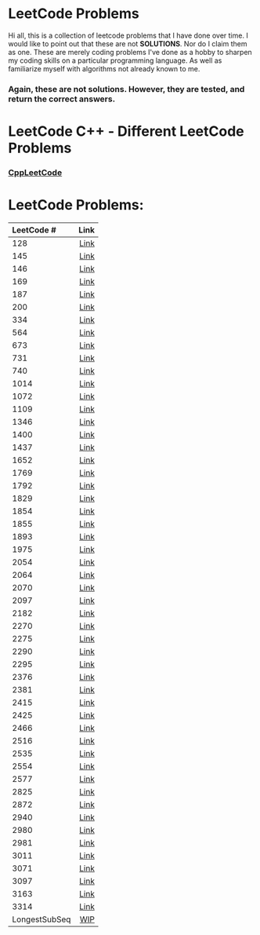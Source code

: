 # LeetCode Problems
Hi all, this is a collection of leetcode problems that I have done over time. I would like to point out that these are not **SOLUTIONS**.
Nor do I claim them as one. These are merely coding problems I've done as a hobby to sharpen my coding skills on a particular programming language.
As well as familiarize myself with algorithms not already known to me.

### **Again, these are not solutions. However, they are tested, and return the correct answers.**

# LeetCode C++ - Different LeetCode Problems
### [CppLeetCode](https://github.com/tsistoza/CppLeetCode)

# LeetCode Problems:
| LeetCode # | Link                              |
| :---       |                               ---:|
| 128 | [Link](https://github.com/tsistoza/CSharpLeetCodes/blob/527ebabcfb1a1a7310ae41888cf93c52e780702b/LongestConsecutive/LongestConsecutive.cs) |
| 145 | [Link](https://github.com/tsistoza/CSharpLeetCodes/blob/58c0108ebd39a3b2161f33e0b6d8e61c87e098c7/BSTPostOrder/BSTPostOrder.cs) |
| 146 | [Link](https://github.com/tsistoza/CSharpLeetCodes/blob/ebe80dbeccf20ceb3697e342f2bd7542e873d704/LRUCache/LRUCache.cs) |
| 169 | [Link](https://github.com/tsistoza/CSharpLeetCodes/blob/1a83dfb385a8cbeeaa2500500674c5ec156bde14/MajorityElement/MajorityElement.cs) |
| 187 | [Link](https://github.com/tsistoza/CSharpLeetCodes/blob/bee1a38ec1b4ef1d0948c22db1ef7435c7348921/RepeatedDNA/RepeatedDNA.cs) |
| 200 | [Link](https://github.com/tsistoza/CSharpLeetCodes/blob/73d9a9cc3b1978a725940f5bf96dff1fb223fb4d/ContainVirus/NumberOfIslands.cs) |
| 334 | [Link](https://github.com/tsistoza/CSharpLeetCodes/blob/5e1310b827f343f7b0893dddbcada17dcf6ae73b/IncreasingTriplet/IncreasingTriplet.cs) |
| 564 | [Link](https://github.com/tsistoza/CSharpLeetCodes/blob/ac1ab1d886411de33b1df26c131a16bcdcc3370e/ClosestPalindrome/ClosestPalindrome.cs) |
| 673 | [Link](https://github.com/tsistoza/CSharpLeetCodes/blob/a8f5347242d22925e97a5559b56fa3d82c7a75a8/CSharpDynProg/numLongSubseq/numLongSubseq.cs) |
| 731 | [Link](https://github.com/tsistoza/CSharpLeetCodes/blob/31f95dcad2fa568b180a1eee5004b7af4b3092fd/MyCalendarII/MyCalendarII.cs) |
| 740 | [Link](https://github.com/tsistoza/CSharpLeetCodes/blob/0ba8696cbb79e5da80ad82569d737e229b1d5c8a/CSharpDynProg/DeleteEarn/DeleteEarn.cs) |
| 1014 | [Link](https://github.com/tsistoza/CSharpLeetCodes/blob/bd26f677023e74bec9f9b56cf67009b020f696a2/SightSeeingPairs/SightSeeingPairs.cs) |
| 1072 | [Link](https://github.com/tsistoza/CSharpLeetCodes/blob/5da401a7552783ac180d6e3baffc49986851e200/FlipColumns/FlipColumns.cs) |
| 1109 | [Link](https://github.com/tsistoza/CSharpLeetCodes/blob/1573e03af897fafbf395af5eadd0b308ffe2ddac/FlightBooking/FlightBooking.cs) |
| 1346 | [Link](https://github.com/tsistoza/CSharpLeetCodes/blob/042217eef684f2d99dde66c32abf803cb535069b/CheckNDouble/CheckNDouble.cs) |
| 1400 | [Link](https://github.com/tsistoza/CSharpLeetCodes/blob/109932ed667bfa9f1110cf331149eed13dc2622b/ConstructKPalin/ConstructKPalin.cs) |
| 1437 | [Link](https://github.com/tsistoza/CSharpLeetCodes/blob/58c0108ebd39a3b2161f33e0b6d8e61c87e098c7/KLengthApart/KLengthApart.cs) |
| 1652 | [Link](https://github.com/tsistoza/CSharpLeetCodes/blob/4e4186ba9ee644e2f294da2148f2f4be35150129/DefuseTheBomb/DefuseTheBomb.cs) |
| 1769 | [Link](https://github.com/tsistoza/CSharpLeetCodes/blob/b88a61391224aa7dfed2bc36a26d44f5fa4d172f/MoveBallsToBox/MoveBallsToBox.cs) |
| 1792 | [Link](https://github.com/tsistoza/CSharpLeetCodes/blob/0f2889f3955f0684ebeb5de7c8463ebb4ed2b519/MaxAvgRatio/MaxAvgRatio.cs) |
| 1829 | [Link](https://github.com/tsistoza/CSharpLeetCodes/blob/4147be754fcf548a9f9fd32e3c1877d412442331/MaxXor/MaxXor.cs) |
| 1854 | [Link](https://github.com/tsistoza/CSharpLeetCodes/blob/13392c6eb3ec8fd71e5a6422cdcb1f42f7086984/MaximumPopulation/MaximumPopulation.cs) |
| 1855 | [Link](https://github.com/tsistoza/CSharpLeetCodes/blob/e71c419b81afbb35dc7cf3389004a53877ca0d20/MaxDistBetweenVals/MaxDistBetweenVals.cs) |
| 1893 | [Link](https://github.com/tsistoza/CSharpLeetCodes/blob/a67aeedb3754fe7e6e6337413f89b93b0972d6c3/CheckIntegerRange/CheckIntegerRange.cs) |
| 1975 | [Link](https://github.com/tsistoza/CSharpLeetCodes/blob/728bbcbe6f3fd94ea141da7e108a72b14a6eb42f/MaximumMatrixSum/MaxMatrixSum.cs) |
| 2054 | [Link](https://github.com/tsistoza/CSharpLeetCodes/blob/a181dff628cd8ba1797b0a8f2108fb00f5026aa4/TwoBestEvents/TwoBestEvents.cs) |
| 2064 | [Link](https://github.com/tsistoza/CSharpLeetCodes/blob/103299b647beae0d95cc1ad9182a35fe12f17ccf/MinimizedMaximum/MinimizedMaximum.cs) |
| 2070 | [Link](https://github.com/tsistoza/CSharpLeetCodes/blob/308fabfa02a6e8850777f351389847b442c3a1a1/CSharpDynProg/MaximumBeauty/MaximumBeauty.cs) |
| 2097 | [Link](https://github.com/tsistoza/CSharpLeetCodes/blob/f11b79030cdbd5169a133d912184986fd19f0a7b/ValidArrangement/ValidArrangement.cs) |
| 2182 | [Link](https://github.com/tsistoza/CSharpLeetCodes/blob/4cbaf1dd984a2f8bcc24df7e7ae7a3f134fb36d7/ConstructStr/ConstructStr.cs) |
| 2270 | [Link](https://github.com/tsistoza/CSharpLeetCodes/blob/833b3d5ed1bfa7b0a1ee46dc13084ce3523bed22/NumSplitArr/NumSplitArr.cs) |
| 2275 | [Link](https://github.com/tsistoza/CSharpLeetCodes/blob/2ce30da5d0f1e662c794888938da655228d94876/CSharpDynProg/LargestComb/LargestComb.cs) |
| 2290 | [Link](https://github.com/tsistoza/CSharpLeetCodes/blob/23cfb6a7c665e89ddd5c718add82177689fffb24/MinimumObstacle/MinimumObstacle.cs) |
| 2295 | [Link](https://github.com/tsistoza/CSharpLeetCodes/blob/d78434c1d491f9862064ffeccd13f48dcb38dd1b/ArrayChange/ArrayChange.cs) |
| 2376 | [Link](https://github.com/tsistoza/CSharpLeetCodes/blob/db2d01e071ff4d7e4e538464723b96541213b4be/CountSpecialInt/CountSpecialInt.cs) |
| 2381 | [Link](https://github.com/tsistoza/CSharpLeetCodes/blob/1bc61723ce36e93a601106809cd1a15c804e0026/ShiftLettersII/ShiftLettersII.cs) |
| 2415 | [Link](https://github.com/tsistoza/CSharpLeetCodes/blob/53005eac56a5a74ef35791d7dfda152d00b081e2/ReverseOddBT/ReverseOddBT.cs) |
| 2425 | [Link](https://github.com/tsistoza/CSharpLeetCodes/blob/03995b5b18cca3cd7109ef1e97201863beceadec/XorAllNums/XorAllNums.cs) |
| 2466 | [Link](https://github.com/tsistoza/CSharpLeetCodes/blob/040d430b04d5f35742bb20e097046910ba2bd9a8/CountGoodStr/CountGoodStr.cs) |
| 2516 | [Link](https://github.com/tsistoza/CSharpLeetCodes/blob/0c68ceb9189bca6aece26956db4b8826dede5070/TakeCharacters/TakeCharacters.cs) |
| 2535 | [Link](https://github.com/tsistoza/CSharpLeetCodes/blob/fca5b69f1f9564ee6827d8115264c8a46518dfe7/DifferenceOfSum/DifferenceOfSum.cs) |
| 2554 | [Link](https://github.com/tsistoza/CSharpLeetCodes/blob/b02dc0039458d634bdfdfc411b444485e883440d/_CSharpDynProg/MaxNumChoose/MaxNumChoose.cs) |
| 2577 | [Link](https://github.com/tsistoza/CSharpLeetCodes/blob/9931865419dd968d258ba52d97620848d722e15d/MinTimeToCell/MinTimeToCell.cs) |
| 2825 | [Link](https://github.com/tsistoza/CSharpLeetCodes/blob/c7d025582acd8ce780aafa36164278bf011360e1/MakeSubseq/MakeSubseq.cs) |
| 2872 | [Link](https://github.com/tsistoza/CSharpLeetCodes/blob/e5ac6d57c3c6bddb18389613e4e100f9bbd12714/MaxKDivisible/MaxKDivisible.cs) |
| 2940 | [Link](https://github.com/tsistoza/CSharpLeetCodes/blob/d2df336b8a98bcf2f536443b90e98e4c350ca23b/FindBuilding/FindBuilding.cs) |
| 2980 | [Link](https://github.com/tsistoza/CSharpLeetCodes/blob/447a22495ac69d531fc694d32e0faadef83a65cd/HasTrailingZeros/HasTrailingZeros.cs) |
| 2981 | [Link](https://github.com/tsistoza/CSharpLeetCodes/blob/d93be3bbce02c9095d4ff9dc6af1a1c0ab4bbfac/LongSubstringThrice/LongSubstringThrice.cs) |
| 3011 | [Link](https://github.com/tsistoza/CSharpLeetCodes/blob/52090fe65559fd7413900e66f63bcef5d62b0d69/BitArraySort/BitArraySort.cs) |
| 3071 | [Link](https://github.com/tsistoza/CSharpLeetCodes/blob/c2b491bc100a2edbaf95a793cc3b508359e842aa/LetterY/LetterY.cs) |
| 3097 | [Link](https://github.com/tsistoza/CSharpLeetCodes/blob/f6a5643032c6acf0fb638f4861a59fe063bb7cd0/minSubarray/minSubarray.cs) |
| 3163 | [Link](https://github.com/tsistoza/CSharpLeetCodes/blob/c5d19ada0b5374363d35532ead47360bbe448a98/StringCompIII/StringCompIII.cs) |
| 3314 | [Link](https://github.com/tsistoza/CSharpLeetCodes/blob/71399b2369fc70dcc4d84d02f6c2adbd0dbfc03c/MinBitwiseArray/MinBitwiseArray.cs) |
| LongestSubSeq | [WIP]() |